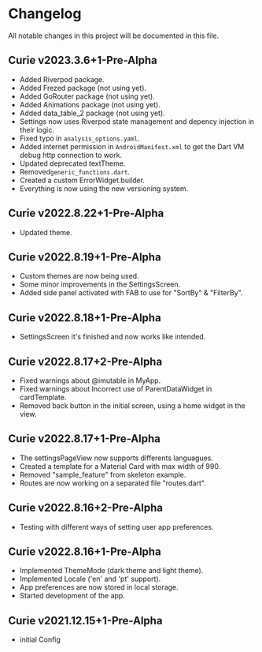 # Changelog

All notable changes in this project will be documented in this file.

## Curie v2023.3.6+1-Pre-Alpha

- Added Riverpod package.
- Added Frezed package (not using yet).
- Added GoRouter package (not using yet).
- Added Animations package (not using yet).
- Added data_table_2 package (not using yet).
- Settings now uses Riverpod state management and depency injection in their logic.
- Fixed typo in `analysis_options.yaml`.
- Added internet permission in `AndroidManifest.xml` to get the Dart VM debug http connection to work.
- Updated deprecated textTheme.
- Removed`generic_functions.dart`.
- Created a custom ErrorWidget.builder.
- Everything is now using the new versioning system.

## Curie v2022.8.22+1-Pre-Alpha

- Updated theme.

## Curie v2022.8.19+1-Pre-Alpha

- Custom themes are now being used.
- Some minor improvements in the SettingsScreen.
- Added side panel activated with FAB to use for "SortBy" & "FilterBy".

## Curie v2022.8.18+1-Pre-Alpha

- SettingsScreen it's finished and now works like intended.

## Curie v2022.8.17+2-Pre-Alpha

- Fixed warnings about @imutable in MyApp.
- Fixed warnings about Incorrect use of ParentDataWidget in cardTemplate.
- Removed back button in the initial screen, using a home widget in the view.

## Curie v2022.8.17+1-Pre-Alpha

- The settingsPageView now supports differents languagues.
- Created a template for a Material Card with max width of 990.
- Removed "sample_feature" from skeleton example.
- Routes are now working on a separated file "routes.dart".

## Curie v2022.8.16+2-Pre-Alpha

- Testing with different ways of setting user app preferences.

## Curie v2022.8.16+1-Pre-Alpha

- Implemented ThemeMode (dark theme and light theme).
- Implemented Locale ('en' and 'pt' support).
- App preferences are now stored in local storage.
- Started development of the app.

## Curie v2021.12.15+1-Pre-Alpha

- initial Config
